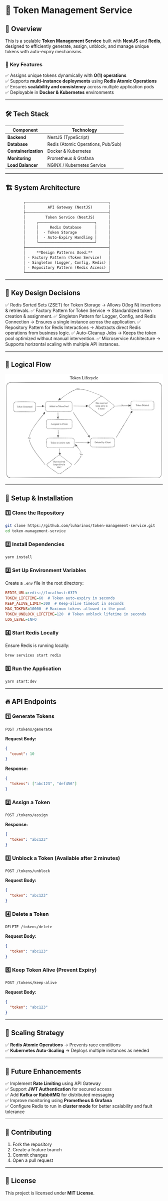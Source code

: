 # 🚀 Token Management Service

## 📖 Overview

This is a scalable **Token Management Service** built with **NestJS** and **Redis**, designed to efficiently generate, assign, unblock, and manage unique tokens with auto-expiry mechanisms.

### 🎯 **Key Features**

✅ Assigns unique tokens dynamically with **O(1) operations**  
✅ Supports **multi-instance deployments** using **Redis Atomic Operations**  
✅ Ensures **scalability and consistency** across multiple application pods  
✅ Deployable in **Docker & Kubernetes** environments  

---

## 🛠️ **Tech Stack**

| Component       | Technology    |
|----------------|--------------|
| **Backend**    | NestJS (TypeScript) |
| **Database**   | Redis (Atomic Operations, Pub/Sub) |
| **Containerization** | Docker & Kubernetes |
| **Monitoring** | Prometheus & Grafana |
| **Load Balancer** | NGINX / Kubernetes Service |

---

## 🏗️ **System Architecture**

```
        ┌─────────────────────────────────────┐
        │          API Gateway (NestJS)       │
        ├─────────────────────────────────────┤
        │         Token Service (NestJS)      │
        │     ┌─────────────────────────┐     │
        │     │     Redis Database      │     │
        │     │  - Token Storage        │     │
        │     │  - Auto-Expiry Handling │     │
        │     └─────────────────────────┘     │
        ├─────────────────────────────────────┤
        │     **Design Patterns Used:**       │
        │ - Factory Pattern (Token Service)   │
        │ - Singleton (Logger, Config, Redis) │
        │ - Repository Pattern (Redis Access) │
        └─────────────────────────────────────┘
```

---

## 📖 **Key Design Decisions**

✅ Redis Sorted Sets (ZSET) for Token Storage → Allows O(log N) insertions & retrievals.
✅ Factory Pattern for Token Service → Standardized token creation & assignment.
✅ Singleton Pattern for Logger, Config, and Redis Connection → Ensures a single instance across the application.
✅ Repository Pattern for Redis Interactions → Abstracts direct Redis operations from business logic.
✅ Auto-Cleanup Jobs → Keeps the token pool optimized without manual intervention.
✅ Microservice Architecture → Supports horizontal scaling with multiple API instances.

---

## 💭 **Logical Flow**

![Token Lifecycle](image.png)

---

## 🚀 **Setup & Installation**

### **1️⃣ Clone the Repository**

```sh
git clone https://github.com/luharinos/token-management-service.git
cd token-management-service
```

### **2️⃣ Install Dependencies**

```sh
yarn install
```

### **3️⃣ Set Up Environment Variables**

Create a `.env` file in the root directory:

```ini
REDIS_URL=redis://localhost:6379
TOKEN_LIFETIME=60  # Token auto-expiry in seconds
KEEP_ALIVE_LIMIT=300  # Keep-alive timeout in seconds
MAX_TOKENS=10000  # Maximum tokens allowed in the pool
TOKEN_UNBLOCK_LIFETIME=120  # Token unblock lifetime in seconds
LOG_LEVEL=INFO
```

### **4️⃣ Start Redis Locally**

Ensure Redis is running locally:

```sh
brew services start redis
```

### **5️⃣ Run the Application**

```sh
yarn start:dev
```

---

## 🔥 **API Endpoints**

### **1️⃣ Generate Tokens**

```http
POST /tokens/generate
```

**Request Body:**

```json
{
  "count": 10
}
```

**Response:**

```json
{
  "tokens": ["abc123", "def456"]
}
```

### **2️⃣ Assign a Token**

```http
POST /tokens/assign
```

**Response:**

```json
{
  "token": "abc123"
}
```

### **3️⃣ Unblock a Token (Available after 2 minutes)**

```http
POST /tokens/unblock
```

**Request Body:**

```json
{
  "token": "abc123"
}
```

### **4️⃣ Delete a Token**

```http
DELETE /tokens/delete
```

**Request Body:**

```json
{
  "token": "abc123"
}
```

### **5️⃣ Keep Token Alive (Prevent Expiry)**

```http
POST /tokens/keep-alive
```

**Request Body:**

```json
{
  "token": "abc123"
}
```

---

## 🎯 **Scaling Strategy**

✅ **Redis Atomic Operations** → Prevents race conditions  
✅ **Kubernetes Auto-Scaling** → Deploys multiple instances as needed  

---

## 🎯 **Future Enhancements**

✅ Implement **Rate Limiting** using API Gateway  
✅ Support **JWT Authentication** for secured access  
✅ Add **Kafka or RabbitMQ** for distributed messaging  
✅ Improve monitoring using **Prometheus & Grafana**  
✅ Configure Redis to run in **cluster mode** for better scalability and fault tolerance  

---

## 🎯 **Contributing**

1. Fork the repository  
2. Create a feature branch  
3. Commit changes  
4. Open a pull request  

---

## 📄 **License**

This project is licensed under **MIT License**.
